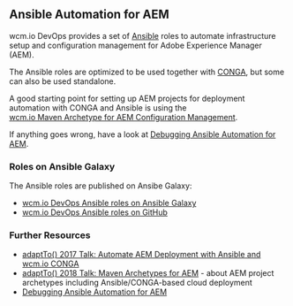 ## Ansible Automation for AEM

wcm.io DevOps provides a set of [Ansible][ansible] roles to automate infrastructure setup and configuration management for Adobe Experience Manager (AEM).

The Ansible roles are optimized to be used together with [CONGA][conga], but some can also be used standalone.

A good starting point for setting up AEM projects for deployment automation with CONGA and Ansible is using the<br/>
[wcm.io Maven Archetype for AEM Configuration Management][aem-configmgmt-archetype].

If anything goes wrong, have a look at [Debugging Ansible Automation for AEM][ansible-debugging].


### Roles on Ansible Galaxy

The Ansible roles are published on Ansibe Galaxy:

* [wcm.io DevOps Ansible roles on Ansible Galaxy][ansible-galaxy-roles]
* [wcm.io DevOps Ansible roles on GitHub][github-ansible-roles]


### Further Resources

* [adaptTo() 2017 Talk: Automate AEM Deployment with Ansible and wcm.io CONGA][adaptto-talk-2017-aem-ansible]
* [adaptTo() 2018 Talk: Maven Archetypes for AEM][adaptto-talk-2018-aem-archetypes] - about AEM project archetypes including Ansible/CONGA-based cloud deployment
* [Debugging Ansible Automation for AEM][ansible-debugging]



[ansible]: https://www.ansible.com/
[ansible-debugging]: ansible-debugging.html
[conga]: https://devops.wcm.io/conga
[aem-configmgmt-archetype]: https://wcm.io/tooling/maven/archetypes/aem-confmgmt/
[ansible-galaxy-roles]: https://galaxy.ansible.com/wcm_io_devops
[github-ansible-roles]: https://github.com/wcm-io-devops?q=topic%3Aansible-role
[adaptto-talk-2017-aem-ansible]: https://adapt.to/2017/en/schedule/automate-aem-deployment-with-ansible-and-wcm-io-conga.html
[adaptto-talk-2018-aem-archetypes]: https://adapt.to/2018/en/schedule/maven-archetypes-for-aem.html
